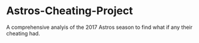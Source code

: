 # Astros-Cheating-Project
A comprehensive analyis of the 2017 Astros season to find what if any their cheating had.

